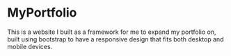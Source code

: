 # MyPortfolio


This is a website I built as a framework for me to expand my portfolio on, built using bootstrap to have a responsive design that fits both desktop and mobile devices.